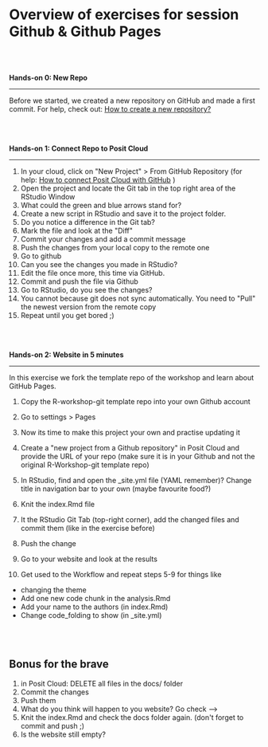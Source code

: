# Overview of exercises for session Github & Github Pages


<br></br>


**Hands-on 0: New Repo**

---

Before we started, we created a new repository on GitHub and made a first commit.
For help, check out: [How to create a new repository?  ](https://docs.github.com/en/github/getting-started-with-github/create-a-repo)

<br></br>


**Hands-on 1: Connect Repo to Posit Cloud**

---

1. In your cloud, click on "New Project" > From GitHub Repository (for help: [How to connect Posit Cloud with GitHub](https://posit.cloud/learn/guide#rstudio-projects)
)
2. Open the project and locate the Git tab in the top right area of the RStudio Window
3. What could the green and blue arrows stand for?
4. Create a new script in RStudio and save it to the project folder.
5. Do you notice a difference in the Git tab?
6. Mark the file and look at the "Diff" 
7. Commit your changes and add a commit message
8. Push the changes from your local copy to the remote one
9. Go to github
10. Can you see the changes you made in RStudio?
11. Edit the file once more, this time via GitHub.
12. Commit and push the file via Github
13. Go to RStudio, do you see the changes?
14. You cannot because git does not sync automatically. You need to "Pull" the newest version from the remote copy
15. Repeat until you get bored ;)  

<br></br>

**Hands-on 2: Website in 5 minutes**

---

In this exercise we fork the template repo of the workshop and learn about GitHub Pages.


1. Copy the R-workshop-git template repo into your own Github account
2. Go to settings > Pages
3. Now its time to make this project your own and practise updating it
4. Create a "new project from a Github repository" in Posit Cloud and provide the URL of your repo (make sure it is in your Github and not the original R-Workshop-git template repo)
5. In RStudio, find and open the _site.yml file (YAML remember)? Change title in navigation bar to your own (maybe favourite food?)
6. Knit the index.Rmd file
7. It the RStudio Git Tab (top-right corner), add the changed files and commit them (like in the exercise before)
8. Push the change
9. Go to your website and look at the results


10. Get used to the Workflow and repeat steps 5-9 for things like  

- changing the theme
- Add one new code chunk in the analysis.Rmd
- Add your name to the authors (in index.Rmd)
- Change code_folding to show (in _site.yml)

<br></br>

**Bonus for the brave**
---

1. in Posit Cloud: DELETE all files in the docs/ folder
2. Commit the changes
3. Push them
4. What do you think will happen to you website? Go check --> 
5. Knit the index.Rmd and check the docs folder again. (don't forget to commit and push ;)  
6. Is the website still empty?
